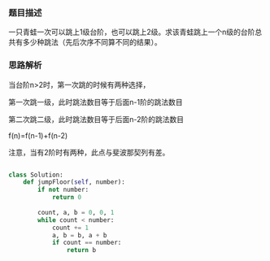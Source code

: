 ### 题目描述

一只青蛙一次可以跳上1级台阶，也可以跳上2级。求该青蛙跳上一个n级的台阶总共有多少种跳法（先后次序不同算不同的结果）。

### 思路解析

当台阶n>2时，第一次跳的时候有两种选择，

第一次跳一级，此时跳法数目等于后面n-1阶的跳法数目

第二次跳二级，此时跳法数目等于后面n-2阶的跳法数目

f(n)=f(n-1)+f(n-2)

注意，当有2阶时有两种，此点与斐波那契列有差。

```python

class Solution:
    def jumpFloor(self, number):
        if not number:
            return 0
            
        count, a, b = 0, 0, 1
        while count < number:
            count += 1
            a, b = b, a + b
            if count == number:
                return b

```
